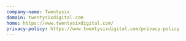 ```yaml
---
company-name: Twentysix
domain: twentysixdigital.com
home: https://www.twentysixdigital.com/
privacy-policy: https://www.twentysixdigital.com/privacy-policy
---
```




